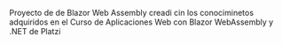 Proyecto de de Blazor Web Assembly creadi cin los conociminetos adquiridos en el Curso de Aplicaciones Web con Blazor WebAssembly y .NET
de Platzi